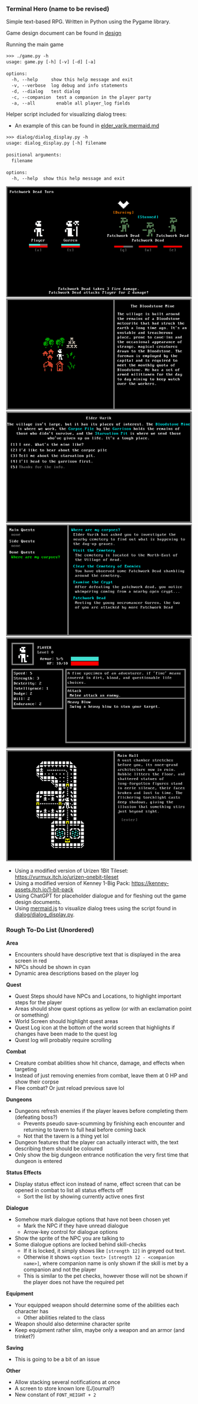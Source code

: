 ### Terminal Hero (name to be revised)
Simple text-based RPG. Written in Python using the Pygame library.

Game design document can be found in [design](design/)

Running the main game 
```
>>> ./game.py -h
usage: game.py [-h] [-v] [-d] [-a]

options:
  -h, --help     show this help message and exit
  -v, --verbose  log debug and info statements
  -d, --dialog   test dialog
  -c, --companion  test a companion in the player party
  -a, --all        enable all player_log fields
```

Helper script included for visualizing dialog trees:
-  An example of this can be found in [elder_varik.mermaid.md](resources/examples/elder_varik.mermaid.md)
```
>>> dialog/dialog_display.py -h
usage: dialog_display.py [-h] filename

positional arguments:
  filename

options:
  -h, --help  show this help message and exit
```

![Combat.png](resources/screenshots/combat.png)
![World.png](resources/screenshots/world.png)
![Dialogue.png](resources/screenshots/dialogue.png)
![Quest_Screen.png](resources/screenshots/quest_screen.png)
![Creature_Screen.png](resources/screenshots/creature_screen.png)
![Dungeon.png](resources/screenshots/dungeon.png)

- Using a modified version of Urizen 1Bit Tileset: https://vurmux.itch.io/urizen-onebit-tileset
- Using a modified version of Kenney 1-Big Pack: https://kenney-assets.itch.io/1-bit-pack
- Using ChatGPT for placeholder dialogue and for fleshing out the game design documents.
- Using [mermaid.js](https://mermaid.js.org/) to visualize dialog trees using the script found in [dialog/dialog_display.py](dialog/dialog_display.py).

### Rough To-Do List (Unordered)
**Area**
- Encounters should have descriptive text that is displayed in the area screen in red
- NPCs should be shown in cyan
- Dynamic area descriptions based on the player log

**Quest**
- Quest Steps should have NPCs and Locations, to highlight important steps for the player
- Areas should show quest options as yellow (or with an exclamation point or something)
- World Screen should highlight quest areas
- Quest Log icon at the bottom of the world screen that highlights if changes have been made to the quest log
- Quest log will probably require scrolling

**Combat**
- Creature combat abilities show hit chance, damage, and effects when targeting
- Instead of just removing enemies from combat, leave them at 0 HP and show their corpse
- Flee combat? Or just reload previous save lol

**Dungeons**
- Dungeons refresh enemies if the player leaves before completing them (defeating boss?)
  - Prevents pseudo save-scumming by finishing each encounter and returning to tavern to full heal before coming back
  - Not that the tavern is a thing yet lol
- Dungeon features that the player can actually interact with, the text describing them should be coloured
- Only show the big dungeon entrance notification the very first time that dungeon is entered

**Status Effects**
- Display status effect icon instead of name, effect screen that can be opened in combat to list all status effects off
  - Sort the list by showing currently active ones first

**Dialogue**
- Somehow mark dialogue options that have not been chosen yet
    - Mark the NPC if they have unread dialogue
    - Arrow-key control for dialogue options
- Show the sprite of the NPC you are talking to
- Some dialogue options are locked behind skill-checks
  - If it is locked, it simply shows like `[strength 12]` in greyed out text.
  - Otherwise it shows `<option text> [strength 12 - <companion name>]`, where companion name is only shown if the skill is met by a companion and not the player
  - This is similar to the pet checks, however those will not be shown if the player does not have the required pet

**Equipment**
- Your equipped weapon should determine some of the abilities each character has
  - Other abilities related to the class
- Weapon should also determine character sprite
- Keep equipment rather slim, maybe only a weapon and an armor (and trinket?)

**Saving**
- This is going to be a bit of an issue

**Other**
- Allow stacking several notifications at once
- A screen to store known lore ([J]ournal?)
- New constant of `FONT_HEIGHT + 2`
